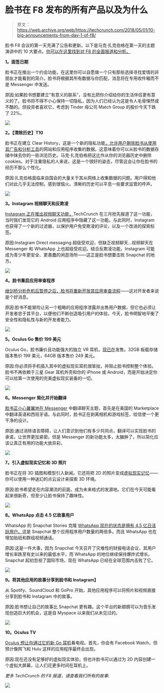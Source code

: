 # 脸书在 F8 发布的所有产品以及为什么 

> 原文：<https://web.archive.org/web/https://techcrunch.com/2018/05/01/10-big-announcements-from-day-1-of-f8/>

脸书 F8 会议的第一天充满了公告和更新。以下是马克·扎克伯格在第一天的主题演讲中的 10 大要点。[你可以在这里找到对 F8 的全面报道和分析。](https://web.archive.org/web/20230216050707/https://techcrunch.com/tag/f8/)

**1。面签日期**

脸书正在推出一个约会功能，在这里你可以自愿做一个只有那些选择寻找爱情的非朋友才能看到的简介。脸书将根据其所有数据与你匹配，消息将在专用收件箱而不是 Messenger 中发送。

原因:如果脸书想要建立“有意义的联系”，没有比把你介绍给你的生活伴侣更有意义的了。脸书将不得不小心保持一切隐私，因为人们已经认为这是令人毛骨悚然或不酷的。但投资者喜欢它，考虑到 Tinder 母公司 Match Group 的股价今天下跌了 22%。

![](img/94bb84703d07b71e07b9bdff12514caf.png)

**2。【清除历史】T10**

脸书正在建立 Clear History，这是一个新的隐私功能[，允许用户删除脸书从使用其广告和分析工具](https://web.archive.org/web/20230216050707/https://techcrunch.com/2018/05/01/facebook-announces-way-to-clear-history-of-apps-and-sites-youve-clicked/)的网站和应用程序收集的数据。这意味着你可以从脸书的数据存储中抹去你的一些浏览历史。马克·扎克伯格把这比作从你的浏览器历史中删除 cookies。对于注重隐私的人来说，这是一个很好的姿态，尽管这会让你在脸书的经历不那么个性化。

原因:扎克伯格面临来自国会的大量关于其从网络上收集数据的问题。用户得知他们对此几乎无法控制，感到很恼火。清晰的历史可以平息一些要求监管的呼声。

![](img/300be5732fca3b53df47803e78a290e9.png)

**3。Instagram 视频聊天和反欺凌**

[Instagram 正在推出视频聊天功能，](https://web.archive.org/web/20230216050707/https://techcrunch.com/2018/05/01/instagram-launches-video-chat/)TechCrunch 在三月抢先报道了这一功能，当时我们发现它的 Android 应用程序中隐藏了这一功能。与此同时，Instagram 也获得了一个新的过滤器，以保护用户免受欺凌的评论，以及一个改进的探索标签。

原因:Instagram Direct messaging 超级受欢迎，但缺乏视频聊天…视频聊天在 Messenger 和 WhatsApp 上也超级受欢迎。结合反欺凌功能，Instagram 可能成为青少年更安全、更愚蠢的闲逛场所——这正是脸书想要击败 Snapchat 的地方。

![](img/81d5b124705c1015c64c554239c6dc99.png)

**4。脸书重启应用审查程序**

[继剑桥分析危机后暂停之后，脸书将重新开放其应用审查流程](https://web.archive.org/web/20230216050707/https://techcrunch.com/2018/05/01/facebook-re-opens-app-reviews-on-its-platform/)——这对开发者来说是个好消息。

原因:脸书不能冒险让另一个粗略的应用程序泄露并出售用户数据，但它也必须让开发者忠于其平台，以便他们不断创造吸引用户的体验。今天，脸书明智地平衡了安全性和隐私性与新的开发者能力。

![](img/0d4d7dc7a795b169fa16971f933f9b59.png)

**5。Oculus Go 售价 199 美元**

Oculus Go，脸书廉价且功能强大的独立 VR 耳机，[现已在](https://web.archive.org/web/20230216050707/https://techcrunch.com/2018/05/01/199-oculus-go-vr-headset-goes-on-sale-today/)发售。32GB 板载存储版本售价 199 美元，64GB 版本售价 249 美元。

原因:你必须将手机插入其中的虚拟现实耳机很笨拙，并阻止脸书控制整个体验。脸书不再依赖于三星 Gear 耳机外壳和你的 iPhone 或 Android，而是开始决定你可以给第一次使用的完美虚拟现实装备的一切。

![](img/b48ebc3a1ce973f4f8172d2826599e08.png)

**6。Messenger 简化并开始翻译**

[脸书正小心翼翼地在 Messenger](https://web.archive.org/web/20230216050707/https://techcrunch.com/2018/05/01/facebook-messenger-translation/) 中翻译聊天主题，首先是在美国的 Marketplace 中翻译英语和西班牙语。与此同时，脸书正在剥离相机和游戏标签，给信使一个更干净的设计。

原因:通过消除语言障碍，让人们意识到他们有多少共同点，翻译可以实现脸书的承诺，让世界更加紧密。但是 Messenger 的新功能太多，太臃肿了，所以简化应该让真正有用的功能大放异彩。

![](img/d1191f1130a56e0eb11aa4e4a5bad0da.png)

**7。引入虚拟现实记忆和 3D 照片**

脸书正在将 3D 插图和模型引入新闻。它还将把 2D 的照片变成[虚拟现实记忆](https://web.archive.org/web/20230216050707/https://techcrunch.com/2018/05/01/facebooks-wants-weird-vr-memories-to-take-you-back-to-your-childhood/)——你可以使用一种迷幻的点云设计来探索 3D 环境。

原因:脸书希望走在内容潮流的前面，成为未来格式的发源地。它们在今天可能看起来很新奇，但至少让脸书保持了趣味性。

![](img/1066766388b20f536811840b8d1015a4.png)

**8。WhatsApp 点击 4.5 亿故事用户**

WhatsApp 的 Snapchat Stories 克隆 [WhatsApp 现在的状态是拥有 4.5 亿日活跃用户。](https://web.archive.org/web/20230216050707/https://techcrunch.com/2018/05/01/whatsapp-stories/)这是 Snapchat 整个应用程序用户数量的两倍多。而且 WhatsApp 也在增加贴纸和群组视频通话。

原因:这是一件大事，因为 Snapchat 今天召开了灾难性的财报电话会议，其用户增长率跌至有史以来的最低水平，而 WhatsApp 的地位继续保持爆炸式增长。Snapchat 起初忽视了国际市场，现在 WhatsApp 已经在全球范围内击败了它。

![](img/cb6bcc8664114cc8981874772e5e0dca.png)

**9。将其他应用的故事分享到脸书和 Instagram】**

从 Spotify、SoundCloud 和 GoPro 开始，其他应用程序可以将照片和视频直接分享到脸书和 Instagram 中的故事。

原因:脸书想让自己的故事比 Snapchat 更有趣。这个平台的新翅膀可以为音乐发现创造巨大的机会，这是自 Myspace 以来我们从未见过的。

![](img/ad442775b67538fe21d3275acda028a6.png)

**10。Oculus TV**

[Oculus 想让你通过它的新 Go 耳机](https://web.archive.org/web/20230216050707/https://techcrunch.com/2018/05/01/oculus-tv-is-the-vr-set-top-streaming-box-you-never-knew-you-needed/)看电视。首先，你会有 Facebook Watch，但预计像网飞和 Hulu 这样的应用程序最终会出现。

原因:现在还没有足够好的虚拟现实体验，但也许脸书可以通过为 2D 内容创建一个虚拟大屏幕，让人们花更多时间在耳机上。

*更多 TechCrunch 的 F8 报道，请查看我们所有的故事:*

[![](img/1d3ff754888d00e05aca5bbe8de0245f.png)](https://web.archive.org/web/20230216050707/https://techcrunch.com/tag/f8-2018/)